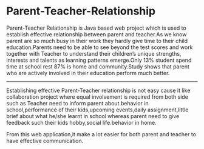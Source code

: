 # Parent-Teacher-Relationship
Parent-Teacher Relationship is Java based web project which is used to establish effective relationship between parent and teacher.As we know  parent are so much busy in their work they hardly give time to their child education.Parents need to be able to see beyond the test scores and work together with Teacher to understand their children’s unique strengths, interests and talents as learning patterns emerge.Only 13% student spend time at school rest 87% is home and community.Study shows that parent who are actively involved in their education perform much better.
***
Establishing effective Parent-Teacher relationship is not easy cause it like collaboration project where equal involvement is required from both side such as Teacher need to inform parent about behavior in school,performance of their kids,upcoming events,daily assignment,little brief about what he/she learnt in school whereas parent need to give feedback such their kids hobby,social life.behavior  in home.

From this web application,it make a lot easier for both parent and teacher to have effective communication.

